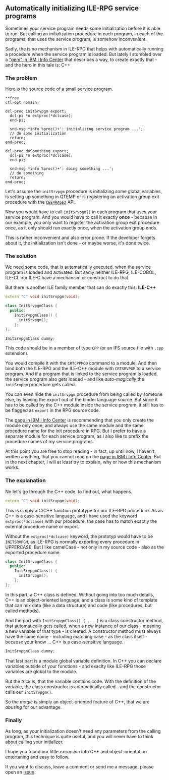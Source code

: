 ## Automatically initializing ILE-RPG service programs

Sometimes your service program needs some initialization before it is able to run. 
But calling an initialization procedure in each program, in each of the programs,
that uses the service program, is somehow inconvenient.

Sadly, the is no mechanism in ILE-RPG that helps with automatically running a procedure
when the service program is loaded. But lately I stumbled over a ["gem" in IBM i Info Center](https://www.ibm.com/support/pages/initializing-context-during-service-program-activation)
that describes a way, to create exactly that - and the hero in this tale is: C++

### The problem

Here is the source code of a small service program. 

```rpgle
**free
ctl-opt nomain;

dcl-proc initSrvpgm export;
  dcl-pi *n extproc(*dclcase);
  end-pi;

  snd-msg *info %proc()+': initializing service program ...';
  // do some initialization
  return;
end-proc;

dcl-proc doSomething export;
  dcl-pi *n extproc(*dclcase);
  end-pi;

  snd-msg *info %proc()+': doing something ...';
  // do something 
  return;
end-proc;
```

Let's assume the `initSrvpgm` procedure is initializing some global variables, is setting up
something in QTEMP or is registering an activation group exit procedure with the 
[`CEE4RAGE2`](https://www.ibm.com/docs/api/v1/content/ssw_ibm_i_76/apis/CEE4RAGE2.htm) API.

Now you would have to call `initSrvpgm()` in each program that uses your service program. And 
you would have to call it exactly **once** - because in our example, you only want to register the
activation group exit procedure once, as it only should run exactly once, when the activation
group ends.

This is rather inconvenient and also error prone. If the developer forgets about it, the
initialization isn't done - or maybe worse, it's done twice.

### The solution

We need some code, that is automatically executed, when the service program is loaded and 
activated. But sadly neither ILE-RPG, ILE-COBOL, ILE-CL nor ILE-C have a mechanism or construct
to do that.

But there is another ILE family member that can do exactly this: **ILE-C++**

```cpp
extern "C" void initSrvpgm(void);

class InitSrvpgmClass {                    
  public:                              
    InitSrvpgmClass() {      
      initSrvpgm();  
    };
};                                    

InitSrvpgmClass dummy;
```

This code should be in a member of type `CPP` (or an IFS source file with `.cpp` extension).

You would compile it with the `CRTCPPMOD` command to a module. And then bind both the ILE-RPG
and the ILE-C++ module with `CRTSRVPGM` to a service program. And if a program that is linked 
to the service program is loaded, the service program also gets loaded - and like 
*auto-magically* the `initSrvpgm` procedure gets called.

You can even hide the `initSrvpgm` procedure from being called by someone else, by leaving the
export out of the binder language source. But since it has to be called by the C++ module inside
the service program, it still has to be flagged as `export` in the RPG source code.

The [page in IBM i Info Center](https://www.ibm.com/support/pages/initializing-context-during-service-program-activation)
is recommending that you only create the module only once, and always use the same module and
the same procedure name for the init procedure in RPG. But I prefer to have a separate module
for each service program, as I also like to prefix the procedure names of my service programs.

At this point you are free to stop reading - in fact, up until now, I haven't written anything,
that you cannot read on the [page in IBM i Info Center](https://www.ibm.com/support/pages/initializing-context-during-service-program-activation).
But in the next chapter, I will at least try to explain, why or how this mechanism works.

### The explanation

No let`s go through the C++ code, to find out, what happens.

```cpp
extern "C" void initSrvpgm(void);
```

This is simply a C/C++ function prototype for our ILE-RPG procedure. As as C++ is a 
case-sensitive language, and I have used the keyword `extproc(*dclcase)` with our procedure, 
the case has to match exactly the external procedure name or export. 

Without the `extproc(*dclcase)` keyword, the prototyp would have to be `INITSRVPGM`, as ILE-RPG
is normally exporting every procedure in UPPERCASE. But I like camelCase - not only in my 
source code - also as the exported procedure name.

```cpp
class InitSrvpgmClass {                    
  public:                              
    InitSrvpgmClass() {      
      initSrvpgm();  
    };
};                                    
```

In this part, a C++ class is defined. Without going into too much details, C++ is an 
object-oriented language, and a class is some kind of template that can mix data (like a 
data structure) and code (like procedures, but called methods).

And the part with `InitSrvpgmClass() { ... }` is a class constructor method, that automatically
gets called, when a new instance of our class - meaning a new variable of that type - is created.
A constructor method must always have the same name - including matching case - as the class
itself - because your know ... C++ is a case-sensitive language.

```cpp
InitSrvpgmClass dummy;
```

That last part is a module global variable definition. In C++ you can declare variables
outside of your functions - and exaclty like ILE-RPG those variables are global to the 
module.

But the *trick* is, that the variable contains code. With the definition of the variable,
the class constructor is automatically called - and the constructor calls our `initSrvpgm()`.

So the *magic* is simply an object-oriented feature of C++, that we are *abusing* for
our advantage.

### Finally

As long, as your initialization doesn't need any parameters from the calling program, this
technique is quite useful, and you will never have to think about calling your initializer.

I hope you found our little *excursion* into C++ and object-orientation entertaning and 
easy to follow.

If you want to discuss, leave a comment or send me a message, please open an 
[issue](https://github.com/qpgmr-de/qpgmr-de.github.io/issues).

